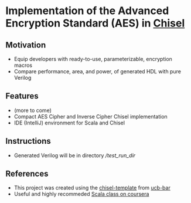 # Implementation of the Advanced Encryption Standard (AES) in [Chisel](https://chisel.eecs.berkeley.edu/)


## Motivation
* Equip developers with ready-to-use, parameterizable, encryption macros
* Compare performance, area, and power, of generated HDL with pure Verilog

## Features
* (more to come)
* Compact AES Cipher and Inverse Cipher Chisel implementation
* IDE (IntelliJ) environment for Scala and Chisel

## Instructions
* Generated Verilog will be in directory _/test_run_dir_

## References
* This project was created using the [chisel-template](https://github.com/ucb-bar/chisel-template) from [ucb-bar](https://github.com/ucb-bar)
* Useful and highly recommeded [Scala class on coursera](https://www.coursera.org/learn/progfun1)
